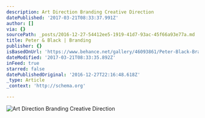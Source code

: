 ```yaml
---
description: Art Direction Branding Creative Direction
datePublished: '2017-03-21T08:33:37.991Z'
author: []
via: {}
sourcePath: _posts/2016-12-27-54412ee5-1919-41d7-93ac-45f66a93e77a.md
title: Peter & Black | Branding
publisher: {}
isBasedOnUrl: 'https://www.behance.net/gallery/46093861/Peter-Black-Branding'
dateModified: '2017-03-21T08:33:35.892Z'
inFeed: true
starred: false
datePublishedOriginal: '2016-12-27T22:16:48.618Z'
_type: Article
_context: 'http://schema.org'

---
```

![Art Direction Branding Creative Direction](https://the-grid-user-content.s3-us-west-2.amazonaws.com/8fe53066-7f5e-4663-9100-494a897fd3fc.jpg)